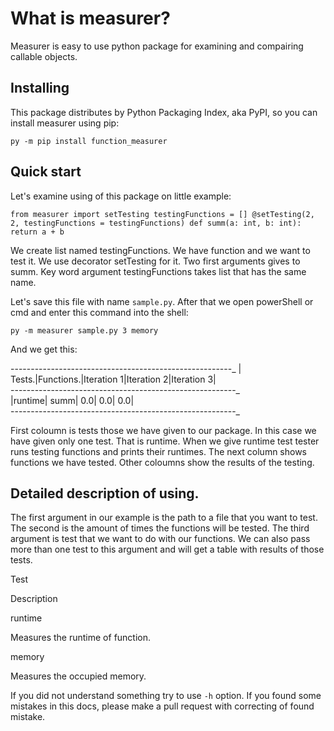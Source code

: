 What is measurer?
=================

Measurer is easy to use python package for examining and compairing callable objects.

Installing
----------

This package distributes by Python Packaging Index, aka PyPI, so you can install measurer using pip:

`py -m pip install function_measurer`

Quick start
-----------

Let's examine using of this package on little example:

`from measurer import setTesting testingFunctions = [] @setTesting(2, 2, testingFunctions = testingFunctions) def summ(a: int, b: int): return a + b`

We create list named testingFunctions. We have function and we want to test it. We use decorator setTesting for it. Two first arguments gives to summ. Key word argument testingFunctions takes list that has the same name.

Let's save this file with name `sample.py`. After that we open powerShell or cmd and enter this command into the shell:

`py -m measurer sample.py 3 memory`

And we get this:

-------------------------------------------------------_
| Tests.|Functions.|Iteration 1|Iteration 2|Iteration 3|  
--------------------------------------------------------_  
|runtime|      summ|        0.0|        0.0|        0.0|  
--------------------------------------------------------_

First coloumn is tests those we have given to our package. In this case we have given only one test. That is runtime. When we give runtime test tester runs testing functions and prints their runtimes. The next column shows functions we have tested. Other coloumns show the results of the testing.

Detailed description of using.
------------------------------

The first argument in our example is the path to a file that you want to test. The second is the amount of times the functions will be tested. The third argument is test that we want to do with our functions. We can also pass more than one test to this argument and will get a table with results of those tests.

Test

Description

runtime

Measures the runtime of function.

memory

Measures the occupied memory.

If you did not understand something try to use `-h` option. If you found some mistakes in this docs, please make a pull request with correcting of found mistake.